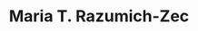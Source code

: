 ---
layout: layouts/profile.liquid
title: Maria T. Razumich-Zec
id: maria_t_razumichzec
first: Maria
middle: T.
last: Razumich-Zec
suffix: 
currentTitle: Regional Executive Vice President, USA and Managing Director, The Peninsula Chicago
currentOrg: The Peninsula Chicago
bio: Maria Razumich-Zec is Regional Executive Vice President, USA and Managing Director, The Peninsula Chicago since May 2007. She oversees hotel operations for The Peninsula Hotels located in Chicago, New York and The Quail in Carmel, California. Razumich-Zec is also a member of the Group Management Board, The Hongkong and Shanghai Hotels, Limited (HSH), the organization’s management and operations decision-making authority.<br /><br />Razumich-Zec joined The Peninsula Chicago in March 2002, shortly after the opening of the 339-room property, located at 108 East Superior Street at North Michigan Avenue. Under her leadership, The Peninsula Chicago achieved the Forbes Five Star and AAA Five Diamond awards within her first year as General Manager for the property. The hotel has continued to receive these coveted awards and many others since 2002. Most recently, The Peninsula Chicago was named the #2 Hotel in the World by LaListe, #1 Hotel in the U.S. by US News &amp; World Report, and #1 Hotel in US &amp; Canada by Travel + Leisure. Additionally, the hotel was named #2 Hotel in the World by Zagat, and Top Hotel in the U.S. by Zagat for five consecutive years. Other achievements are #1 Hotel in the US by Conde Nast Traveler, #1 Luxury Hotel in the US by Trip Advisor, and #1 Hotel for the Holidays in Chicago by USA Today. <br /><br />HOTELS magazine named Razumich-Zec ‘Independent Hotelier of the World’ in November 2022. Illinois Hotel &amp; Lodging Association awarded her the 2025 Ambassador of Hospitality Award. Leaders magazine named Razumich-Zec one of the ‘Top 10 Hoteliers’ and inducted her into the ‘Hotelier’s Hall of Achievement’, and she was named ‘Hotelier of the Year’ for 2004 for the State of Illinois by the Illinois Hotel and Lodging Association.<br /><br />During the hotel’s 10th anniversary in 2011, an idea emerged to build a rooftop bar on top of the hotel’s Grand Ballroom which opened in 2018. The name “Z Bar” is inspired by the leadership of the company’s first female general manager, Maria Zec. <br /><br />Prior to joining The Peninsula Chicago, starting in 1994, she served as Managing Director and Hotel Manager for four years respectively at The New York Palace Hotel. Previously, Razumich-Zec held the position of Resident Manager at The Palmer House Hilton in Chicago. Her earlier career spanned the Chicago and New York markets and included appointments at The Chicago Hilton and Towers, The Waldorf Astoria in New York and The Hilton at Short Hills, NJ.<br /><br />Razumich-Zec is widely known for mentoring and developing both staff and managers. Her experience as a leader and mentor in the hospitality industry has proven to be an asset to her numerous charitable and philanthropic affiliations. She currently serves on the Board of Directors for the Magnificent Mile Association, Illinois Hotel Lodging Association, and the Board of Trustees for the Joan W. and Irving B. Harris Theatre for Music and Dance. She served on Choose Chicago’s Board of Directors from 2017 to 2023. Razumich-Zec was also invited to be a member of The Chicago Network, the premier organization of Chicagoland’s most influential women leaders. <br /><br />A native of Chicago, Razumich-Zec holds a Bachelor of Science degree from Purdue University, with a major in Business Management with a focus on Marketing, and a Bachelor of Arts degree in French. She and her husband live in Chicago.
linkedin: https://www.linkedin.com/in/mariazec/
tiktok: 
twitter: 
aboutme: 
insta: 
orgURL: 
snapchat: 
personalURL: 
smallHeadshotURL: assets/images/headshots/maria_razumich-zec_compressed.avif
originalHeadshotURL: assets/images/headshots/maria_razumich-zec_compressed.avif
tags-experience: 
 - Finance
 - Governance
 - HR / Human Resources
 - Marketing
 - P&L&#58; $0-$500M
 - PR / Public Relations
 - Procurement
 - Transformational and Growth
 - HR / Human Resources
 - Marketing
 - P&L&#58; $0-$500M
 - PR / Public Relations
 - Procurement
 - Transformational and Growth
tags-current-industries: 
 - Accommodation
 - Accommodation and Food Services
 - Accounting
 - Administrative and Support Services
 - Executive Recruitment/Transition
 - Finance and Insurance
 - Fitness
 - Food Services and Drinking Places
 - Hospitality/Food Services
 - Leisure and Hospitality
 - Marketing/Sales
 - Personal and Laundry Services
 - PR/Communications
 - Repair and Maintenance
 - Service-Providing Industries
 - Technology
tags-current-position: 
 - EVP / Executive Vice President
tags-past-industries: 
 - Accommodation
 - Accommodation and Food Services
 - Clothing and Clothing Accessories Stores
 - Fitness
 - Food Services and Drinking Places
 - Hospitality/Food Services
 - Marketing/Sales
tags-past-position: 
tags-current-board-service: 
    - Nonprofit
tags-past-board-service: 
    - Nonprofit
boards-current-corporate-private: 
boards-current-corporate-public: 
boards-current-nonprofit: 
 - The Magnificent Mile Association, Board Member
 - Illinois Hotels and Lodging Assocation, Board Member
 - Harris Theater, Board Member
boards-current-privateequity: 
boards-current-spac: 
boards-current-vc: 
boards-past-corporate-private: 
boards-past-corporate-public: 
boards-past-nonprofit: 
 - Choose Chicago, Board of Directors
 - New York Convention and Visitors Bureau, Board Member
 - Inncom Inc, Board Member
boards-past-privateequity: 
boards-past-spac: 
boards-past-vc: 
---
